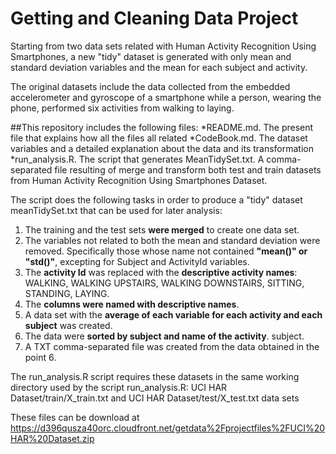 Getting and Cleaning Data Project
====

Starting from two data sets related with Human Activity Recognition Using Smartphones, a new "tidy" dataset is generated with only mean and standard deviation variables and the mean for each subject and activity. 

The original datasets include the data collected from the embedded accelerometer and gyroscope of a smartphone while a person, wearing the phone, performed six activities from walking to laying.

##This repository includes the following files:
*README.md. The present file that explains how all the files all related
*CodeBook.md. The dataset variables and a detailed explanation about the data and its transformation
*run\_analysis.R. The script that generates MeanTidySet.txt. A comma-separated file resulting of merge and transform both test and train datasets from Human Activity Recognition Using Smartphones Dataset.

The script does the following tasks in order to produce a "tidy" dataset meanTidySet.txt 
that can be used for later analysis:

1. The training and the test sets __were merged__ to create one data set.
2. The variables not related to both the mean and standard deviation were removed. Specifically those whose name not contained __"mean()" or "std()"__, excepting for Subject and ActivityId variables.
3. The __activity Id__ was replaced with the __descriptive activity names__: WALKING, WALKING UPSTAIRS, WALKING DOWNSTAIRS, SITTING, STANDING, LAYING.
4. The __columns were named with descriptive names__.
5. A data set with the __average of each variable for each activity and each subject__ was created.
6. The data were __sorted by subject and name of the activity__. subject.
7. A TXT comma-separated file was created from the data obtained in the point 6. 

The run\_analysis.R script requires these datasets in the same working directory used by the script run\_analysis.R:
         UCI HAR Dataset/train/X_train.txt and 
         UCI HAR Dataset/test/X_test.txt data sets 

These files can be download at 
         https://d396qusza40orc.cloudfront.net/getdata%2Fprojectfiles%2FUCI%20HAR%20Dataset.zip 

